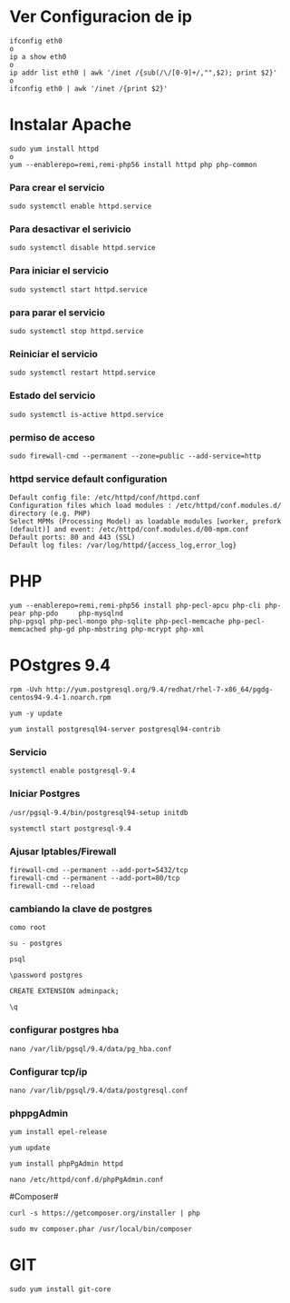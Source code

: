 # Ver Configuracion de ip #

	ifconfig eth0
	o
	ip a show eth0
	o
	ip addr list eth0 | awk '/inet /{sub(/\/[0-9]+/,"",$2); print $2}'
	o
	ifconfig eth0 | awk '/inet /{print $2}'

# Instalar Apache #

	sudo yum install httpd
	o
	yum --enablerepo=remi,remi-php56 install httpd php php-common

### Para crear el servicio ###

	sudo systemctl enable httpd.service

### Para desactivar el serivicio ###

	sudo systemctl disable httpd.service

### Para iniciar el servicio ###
	sudo systemctl start httpd.service

### para parar el servicio ###

	sudo systemctl stop httpd.service

### Reiniciar el servicio ###

	sudo systemctl restart httpd.service

### Estado del servicio ###

	sudo systemctl is-active httpd.service

### permiso de acceso  ###

	sudo firewall-cmd --permanent --zone=public --add-service=http 

### httpd service default configuration ###

	Default config file: /etc/httpd/conf/httpd.conf
	Configuration files which load modules : /etc/httpd/conf.modules.d/ directory (e.g. PHP)
	Select MPMs (Processing Model) as loadable modules [worker, prefork (default)] and event: /etc/httpd/conf.modules.d/00-mpm.conf
	Default ports: 80 and 443 (SSL)
	Default log files: /var/log/httpd/{access_log,error_log}

# PHP #

	yum --enablerepo=remi,remi-php56 install php-pecl-apcu php-cli php-pear php-pdo 	php-mysqlnd 
	php-pgsql php-pecl-mongo php-sqlite php-pecl-memcache php-pecl-memcached php-gd php-mbstring php-mcrypt php-xml

# POstgres 9.4 #

	rpm -Uvh http://yum.postgresql.org/9.4/redhat/rhel-7-x86_64/pgdg-centos94-9.4-1.noarch.rpm

	yum -y update

	yum install postgresql94-server postgresql94-contrib

### Servicio ###
	
	systemctl enable postgresql-9.4

### Iniciar Postgres ###

	/usr/pgsql-9.4/bin/postgresql94-setup initdb

	systemctl start postgresql-9.4

### Ajusar Iptables/Firewall ###

	firewall-cmd --permanent --add-port=5432/tcp
	firewall-cmd --permanent --add-port=80/tcp
	firewall-cmd --reload

### cambiando la clave de postgres ###

	como root

	su - postgres

	psql

	\password postgres 

	CREATE EXTENSION adminpack;

	\q

### configurar postgres hba ###

	nano /var/lib/pgsql/9.4/data/pg_hba.conf

### Configurar tcp/ip ###

	nano /var/lib/pgsql/9.4/data/postgresql.conf

### phppgAdmin ###

	yum install epel-release
	
	yum update
	
	yum install phpPgAdmin httpd

	nano /etc/httpd/conf.d/phpPgAdmin.conf


#Composer#

	curl -s https://getcomposer.org/installer | php

	sudo mv composer.phar /usr/local/bin/composer

# GIT #

	sudo yum install git-core

